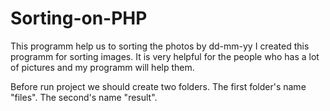 # Sorting-on-PHP
This programm help us to sorting the photos by dd-mm-yy
I created this programm for sorting images. It is very helpful for the people who has a lot of pictures and my programm will help them.

Before run project we should create two folders.
The first folder's name "files".
The second's name "result".
